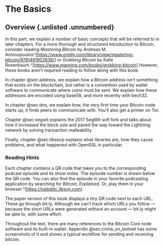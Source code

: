 # The Basics

## Overview {.unlisted .unnumbered}

In this part, we explain a number of basic concepts that will be referred to in later chapters. For a more thorough and structured introduction to Bitcoin, consider reading _Mastering Bitcoin_ by Andreas M. Antonopoulos^[<https://www.oreilly.com/library/view/mastering-bitcoin/9781491902639/>] or _Grokking Bitcoin_ by Kalle Rosenbaum.^[<https://www.manning.com/books/grokking-bitcoin>] However, these books aren’t required reading to follow along with this book.

In chapter @sec:address, we explain how a Bitcoin address isn’t something that exists on the blockchain, but rather is a convention used by wallet software to communicate where coins must be sent. We explain how these addresses are encoded using base58, and more recently with bech32.

In chapter @sec:dns, we explain how, the very first time your Bitcoin node starts up, it finds peers to communicate with. You’ll also get a primer on Tor.

Chapter @sec:segwit explains the 2017 SegWit soft fork and talks about how it increased the block size and paved the way toward the Lightning network by solving transaction malleability.

Finally, chapter @sec:libsecp explains what libraries are, how they cause problems, and what happened with OpenSSL in particular.

### Reading Hints

Each chapter contains a QR code that takes you to the corresponding podcast episode and its show notes. The episode number is shown below the QR code. You can also find the episode in your favorite podcasting application by searching for _Bitcoin, Explained_. Or, play them in your browser.^[<https://nadobtc.libsyn.com>]

The paper version of this book displays a tiny QR code next to each URL. These go through bit.ly. Although we can’t track which URLs you follow — because the short URLs were generated without an account — bit.ly might be able to, with some effort.

Throughout the text, there are many references to the Bitcoin Core node software and its built-in wallet. Appendix @sec:crime_on_testnet has some screenshots of it and shows a typical workflow for sending and receiving bitcoin.
